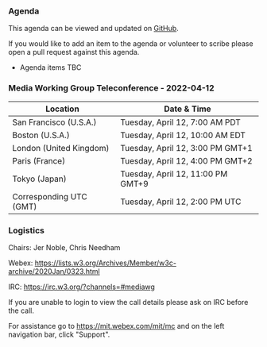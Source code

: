 ### Agenda

This agenda can be viewed and updated on [GitHub](https://github.com/w3c/media-wg/blob/main/meetings/2022-04-12-Media_Working_Group_Teleconference-agenda.md).

If you would like to add an item to the agenda or volunteer to scribe please open a pull request against this agenda.

* Agenda items TBC

### Media Working Group Teleconference - 2022-04-12

| Location | Date & Time |
| -------- | ----------- |
| San Francisco (U.S.A.) | Tuesday, April 12, 7:00 AM PDT |
| Boston (U.S.A.) | Tuesday, April 12, 10:00 AM EDT |
| London (United Kingdom) | Tuesday, April 12, 3:00 PM GMT+1 |
| Paris (France) | Tuesday, April 12, 4:00 PM GMT+2 |
| Tokyo (Japan) | Tuesday, April 12, 11:00 PM GMT+9 |
| Corresponding UTC (GMT) | Tuesday, April 12, 2:00 PM UTC |

### Logistics

Chairs: Jer Noble, Chris Needham

Webex: https://lists.w3.org/Archives/Member/w3c-archive/2020Jan/0323.html

IRC: https://irc.w3.org/?channels=#mediawg

If you are unable to login to view the call details please ask on IRC before the call.

For assistance go to https://mit.webex.com/mit/mc  and on the left navigation bar, click "Support".
             
